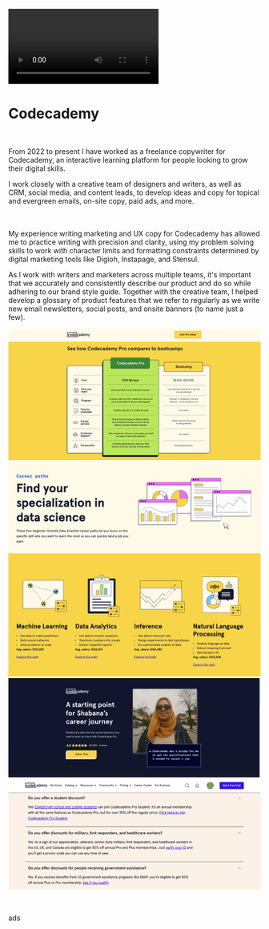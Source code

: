 ![boss texts](codecademy_bosstexts.mov)
# Codecademy
<br />

From 2022 to present I have worked as a freelance copywriter for Codecademy, an interactive learning platform for people looking to grow their digital skills. 

I work closely with a creative team of designers and writers, as well as CRM, social media, and content leads, to develop ideas and copy for topical and evergreen emails, on-site copy, paid ads, and more.

<br />
<br />
My experience writing marketing and UX copy for Codecademy has allowed me to practice writing with precision and clarity, using my problem solving skills to work with character limits and formatting constraints determined by digital marketing tools like Digioh, Instapage, and Stensul. 

As I work with writers and marketers across multiple teams, it's important that we accurately and consistently describe our product and do so while adhering to our brand style guide. Together with the creative team, I helped develop a glossary of product features that we refer to regularly as we write new email newsletters, social posts, and onsite banners (to name just a few).
<br />


![bootcamps](images/codecademy_bootcamps.png)
![datascience](images/codecademy_datascience.png)
![learnerstory](images/codecademy_learnerstory.png)
![FAQ](images/codecademy_FAQ.png)

<br />

ads
